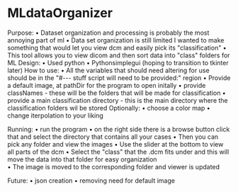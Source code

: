 # MLdataOrganizer
Purpose: 
	• Dataset organization and processing is probably the most annoying part of ml
	• Data set organization is still limited I wanted to make something that would let you view dcm and easily pick its "classification" 
  • This tool allows you to view dicom and then sort data into "class" folders for ML
Design: 
	• Used python 
	• Pythonsimplegui (hoping to transition to tkinter later) 
How to use:
	• All the variables that should need altering for use should be in the "#--- stuff script will need to be provided:" region 
	• Provide a default image, at pathDir for the program to open initally 
  • provide classNames - these will be the folders that will be made for classification 
  • provide a main classification directory - this is the main directory where the classification folders wil be stored 
  Optionally: 
  • choose a color map 
  • change iterpolation to your liking 
  
 Running: 
  • run the program 
  • on the right side there is a browse button click that and select the directory that contains all your cases 
	• Then you can pick any folder and view the images 
	• Use the slider at the bottom to view all parts of the dcm
	• Select the "class" that the .dcm fits under and this will move the data into that folder for easy organization  
	• The image is moved to the corresponding folder and viewer is updated
  
  Future: 
   • json creation 
   • removing need for default image
